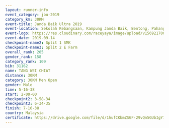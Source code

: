 ```yaml
---
layout: runner-info 
event_category: jbu-2019 
category_km: 30KM 
event-title: Janda Baik Ultra 2019
event-location: Sekolah Kebangsaan, Kampung Janda Baik, Bentong, Pahang, Malaysia 
event-logo: https://res.cloudinary.com/raceyaya/image/upload/v1569217009/logo/janda-baik_vch1pc.jpg 
event-date: 2019-09-14 
checkpoint-name2: Split 1 SMK 
checkpoint-name3: Split 2 E Farm 
overall_rank: 205
gender_rank: 158
category_rank: 109
bib: 31162
name: TANG WEI CHIAT
distance: 30KM
category: 30KM Men Open
gender: Male
time: 5-16-38
start: 2-00-00
checkpoint2: 3-58-34
checkpoint3: 6-34-35
finish: 7-16-38
country: Malaysia
certificate: https://drive.google.com/file/d/1hufCKbmZSGF-29vQn5GUbIgY759ihnlw/view?usp=sharing
---
```

